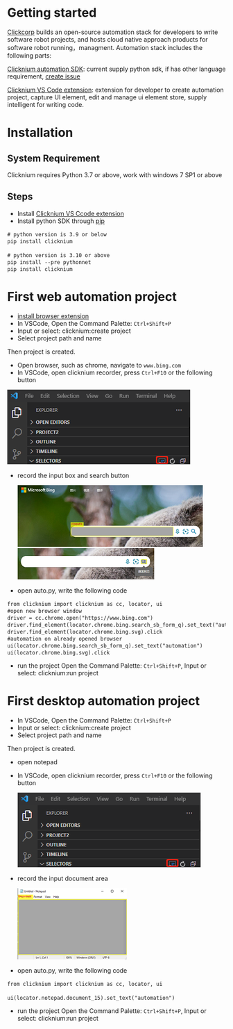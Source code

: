 
# Getting started

[Clickcorp](https://wwww.clickcorp.com) builds an open-source automation stack for developers to write software robot projects, and hosts cloud native approach products for software robot running，managment. Automation stack includes the following parts: 

[Clicknium automation SDK](api/python/pythonsdk.md): current supply python sdk, if has other language requirement, [create issue]()

[Clicknium VS Code extension](): extension for developer to create automation project, capture UI element, edit and manage ui element store, supply intelligent for writing code.  ​​


# Installation​
## System Requirement​

Clicknium requires Python 3.7 or above, work with windows 7 SP1 or above

## Steps​

- Install [Clicknium VS Ccode extension]()
- Install python SDK through [pip]()

```
# python version is 3.9 or below
pip install clicknium

# python version is 3.10 or above
pip install --pre pythonnet
pip install clicknium
```
# First web automation project
- [install browser extension](./doc/vscode.md)
- In VSCode, Open the Command Palette: `Ctrl+Shift+P`
- Input or select: clicknium:create project
- Select project path and name
  
Then project is created.
- Open browser, such as chrome, navigate to `www.bing.com`
- In VSCode, open clicknium recorder, press `Ctrl+F10` or the following button    
  
![recorder button](img/recorder.png "locator recorder button")
- record the input box and search button    
  
  ![](img/bing_input.png "bing input") ![](img/bing_searchbtn.png "bing search button")
- open auto.py, write the following code
```
from clicknium import clicknium as cc, locator, ui
#open new browser window
driver = cc.chrome.open("https://www.bing.com")
driver.find_element(locator.chrome.bing.search_sb_form_q).set_text("automation")
driver.find_element(locator.chrome.bing.svg).click
#automation on already opened browser
ui(locator.chrome.bing.search_sb_form_q).set_text("automation")
ui(locator.chrome.bing.svg).click
```

- run the project
Open the Command Palette: `Ctrl+Shift+P`, Input or select: clicknium:run project

# First desktop automation project
- In VSCode, Open the Command Palette: `Ctrl+Shift+P`
- Input or select: clicknium:create project
- Select project path and name

Then project is created.
- open notepad
- In VSCode, open clicknium recorder, press `Ctrl+F10` or the following button   
 
  ![recorder button](img/recorder.png "locator recorder button")
- record the input document area

  ![](img/notepad_doc.png "notepad input area")
- open auto.py, write the following code

```
from clicknium import clicknium as cc, locator, ui

ui(locator.notepad.document_15).set_text("automation")
```
- run the project
Open the Command Palette: `Ctrl+Shift+P`, Input or select: clicknium:run project